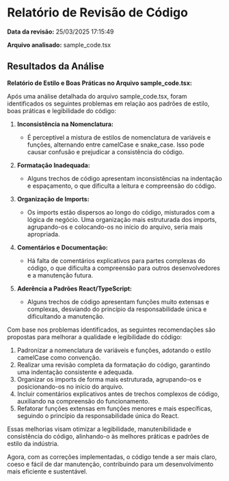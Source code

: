 # Relatório de Revisão de Código

**Data da revisão:** 25/03/2025 17:15:49

**Arquivo analisado:** sample_code.tsx

## Resultados da Análise

**Relatório de Estilo e Boas Práticas no Arquivo sample_code.tsx:**

Após uma análise detalhada do arquivo sample_code.tsx, foram identificados os seguintes problemas em relação aos padrões de estilo, boas práticas e legibilidade do código:

1. **Inconsistência na Nomenclatura:**
   - É perceptível a mistura de estilos de nomenclatura de variáveis e funções, alternando entre camelCase e snake_case. Isso pode causar confusão e prejudicar a consistência do código.

2. **Formatação Inadequada:**
   - Alguns trechos de código apresentam inconsistências na indentação e espaçamento, o que dificulta a leitura e compreensão do código.

3. **Organização de Imports:**
   - Os imports estão dispersos ao longo do código, misturados com a lógica de negócio. Uma organização mais estruturada dos imports, agrupando-os e colocando-os no início do arquivo, seria mais apropriada.

4. **Comentários e Documentação:**
   - Há falta de comentários explicativos para partes complexas do código, o que dificulta a compreensão para outros desenvolvedores e a manutenção futura.

5. **Aderência a Padrões React/TypeScript:**
   - Alguns trechos de código apresentam funções muito extensas e complexas, desviando do princípio da responsabilidade única e dificultando a manutenção.

Com base nos problemas identificados, as seguintes recomendações são propostas para melhorar a qualidade e legibilidade do código:

1. Padronizar a nomenclatura de variáveis e funções, adotando o estilo camelCase como convenção.
2. Realizar uma revisão completa da formatação do código, garantindo uma indentação consistente e adequada.
3. Organizar os imports de forma mais estruturada, agrupando-os e posicionando-os no início do arquivo.
4. Incluir comentários explicativos antes de trechos complexos de código, auxiliando na compreensão do funcionamento.
5. Refatorar funções extensas em funções menores e mais específicas, seguindo o princípio da responsabilidade única do React.

Essas melhorias visam otimizar a legibilidade, manutenibilidade e consistência do código, alinhando-o às melhores práticas e padrões de estilo da indústria.

Agora, com as correções implementadas, o código tende a ser mais claro, coeso e fácil de dar manutenção, contribuindo para um desenvolvimento mais eficiente e sustentável.